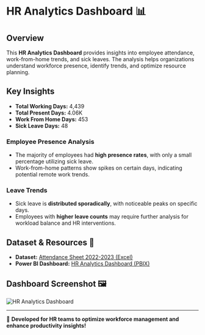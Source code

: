 # HR Analytics Dashboard 📊

## Overview
This **HR Analytics Dashboard** provides insights into employee attendance, work-from-home trends, and sick leaves. The analysis helps organizations understand workforce presence, identify trends, and optimize resource planning.

## Key Insights
- **Total Working Days:** 4,439
- **Total Present Days:** 4.06K
- **Work From Home Days:** 453
- **Sick Leave Days:** 48

### **Employee Presence Analysis**
- The majority of employees had **high presence rates**, with only a small percentage utilizing sick leave.
- Work-from-home patterns show spikes on certain days, indicating potential remote work trends.

### **Leave Trends**
- Sick leave is **distributed sporadically**, with noticeable peaks on specific days.
- Employees with **higher leave counts** may require further analysis for workload balance and HR interventions.

## Dataset & Resources 📂
- **Dataset:** [Attendance Sheet 2022-2023 (Excel)](https://github.com/tanshigarg/HR-Analytics/blob/6037da85f3513ed08fe4ecd58d40ac9a4ef2256b/Attendance%20Sheet%202022-2023_Masked.xlsx)
- **Power BI Dashboard:** [HR Analytics Dashboard (PBIX)](your_powerbi_file_link_here)

## Dashboard Screenshot 🖼️
![HR Analytics Dashboard](your_dashboard_image_link_here)

---

🚀 **Developed for HR teams to optimize workforce management and enhance productivity insights!**
